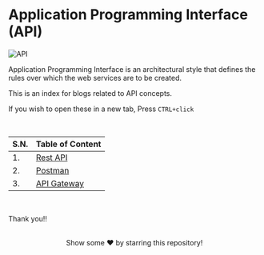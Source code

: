 # Application Programming Interface (API)

![API](https://github.com/pragyaasapkota/Portfolio/raw/master/Images/API.jpg)

Application Programming Interface is an architectural style that defines the rules over which the web services are to be created.

This is an index for blogs related to API concepts.

If you wish to open these in a new tab, Press `CTRL+click`

<br/>

| **S.N.** | **Table of Content**                                                          |
| -------- | ----------------------------------------------------------------------------- |
| 1.       | [Rest API](https://github.com/aygarp-modsiw/API/tree/master/Rest%20API)       |
| 2.       | [Postman](https://github.com/aygarp-modsiw/API/tree/master/Postman)           |
| 3.       | [API Gateway](https://github.com/aygarp-modsiw/API/tree/master/API%20Gateway) |

<br/>

Thank you!!

<br>
<div align="center">
Show some ❤️ by starring this repository!
</div>
